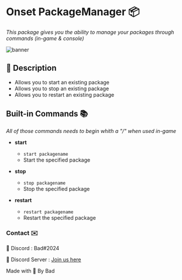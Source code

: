 # Onset PackageManager 📦

*This package gives you the ability to manage your packages through commands (in-game & console)*

![banner](https://i.imgur.com/co2crFM.png)

## 📝 Description 

* Allows you to start an existing package
* Allows you to stop an existing package
* Allows you to restart an existing package

## Built-in Commands 📚

*All of those commands needs to begin whith a "/" when used in-game*

* **start** 
  * ``` start packagename ```
  * Start the specified package 

* **stop** 
  * ``` stop packagename ```
  * Stop the specified package 
  
* **restart** 
  * ``` restart packagename ```
  * Restart the specified package 

### Contact ✉️

👤 Discord : Bad#2024

📢 Discord Server : [Join us here](https://discord.gg/w42xDce)


Made with 🖤 By Bad
